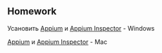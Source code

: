 ## Homework

Усановить [Appium](https://drive.google.com/drive/folders/1z4veVJ0qWm9A9FO-brC_E1d0R07vJgtC?usp=sharing) и [Appium Inspector](https://drive.google.com/drive/folders/1R-mXaRr8A60pLKgSguR_-sjDfNCIsI8t?usp=sharing) - Windows
           
[Appium](https://drive.google.com/drive/folders/1seh9JWQyaCQMtXFJbBXQI8uRwPyOnUT1?usp=sharing) и [Appium Inspector](https://drive.google.com/drive/folders/1xJG88ikPCzfnB8LjFhg-9UZfcUrc0_-p?usp=sharing) - Mac
